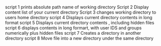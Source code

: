 script 1 prints absolute path name of working directory
Script 2 Display content  list of your current directory
Script 3 changes working directory to users home directory
script 4 Displays current directory contents in long format
script 5 Displays current directory contents , including hidden  files
script 6 displays contents in long formart, with user IDS and groups numerically plus hidden files
script 7 Creates a directory in another directory
script 8 Move file into a new directory under the same directory
